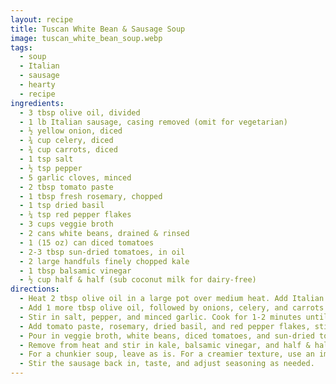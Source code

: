 ```yaml
---
layout: recipe
title: Tuscan White Bean & Sausage Soup
image: tuscan_white_bean_soup.webp
tags:
  - soup
  - Italian
  - sausage
  - hearty
  - recipe
ingredients:
  - 3 tbsp olive oil, divided
  - 1 lb Italian sausage, casing removed (omit for vegetarian)
  - ½ yellow onion, diced
  - ¾ cup celery, diced
  - ¾ cup carrots, diced
  - 1 tsp salt
  - ½ tsp pepper
  - 5 garlic cloves, minced
  - 2 tbsp tomato paste
  - 1 tbsp fresh rosemary, chopped
  - 1 tsp dried basil
  - ¼ tsp red pepper flakes
  - 3 cups veggie broth
  - 2 cans white beans, drained & rinsed
  - 1 (15 oz) can diced tomatoes
  - 2-3 tbsp sun-dried tomatoes, in oil
  - 2 large handfuls finely chopped kale
  - 1 tbsp balsamic vinegar
  - ½ cup half & half (sub coconut milk for dairy-free)
directions:
  - Heat 2 tbsp olive oil in a large pot over medium heat. Add Italian sausage and break it up with a wooden spoon. Cook until fully browned, then transfer to a bowl with a slotted spoon, leaving any excess grease in the pot.
  - Add 1 more tbsp olive oil, followed by onions, celery, and carrots. Sauté for about 10 minutes, stirring occasionally, until softened.
  - Stir in salt, pepper, and minced garlic. Cook for 1-2 minutes until fragrant.
  - Add tomato paste, rosemary, dried basil, and red pepper flakes, stirring to coat the vegetables.
  - Pour in veggie broth, white beans, diced tomatoes, and sun-dried tomatoes. Bring to a boil, then lower heat to medium-low and cover. Simmer for about 15 minutes.
  - Remove from heat and stir in kale, balsamic vinegar, and half & half.
  - For a chunkier soup, leave as is. For a creamier texture, use an immersion blender to partially purée the soup before adding the sausage back in. If using a regular blender, transfer a few cups of soup, blend, and return to the pot.
  - Stir the sausage back in, taste, and adjust seasoning as needed.
---
```


